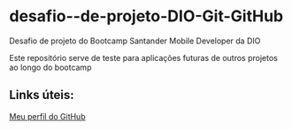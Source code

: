 # desafio--de-projeto-DIO-Git-GitHub
Desafio de projeto do Bootcamp Santander Mobile Developer da DIO

Este repositório serve de teste para aplicações futuras de outros projetos ao longo do bootcamp

## Links úteis:
[Meu perfil do GitHub](https://github.com/willinson-bastos)
